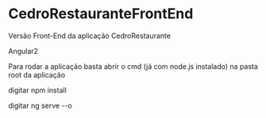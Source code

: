 # CedroRestauranteFrontEnd

Versão Front-End da aplicação CedroRestaurante

Angular2

Para rodar a aplicação basta abrir o cmd (já com node.js instalado) na pasta root da aplicação 

digitar npm install

digitar ng serve --o
